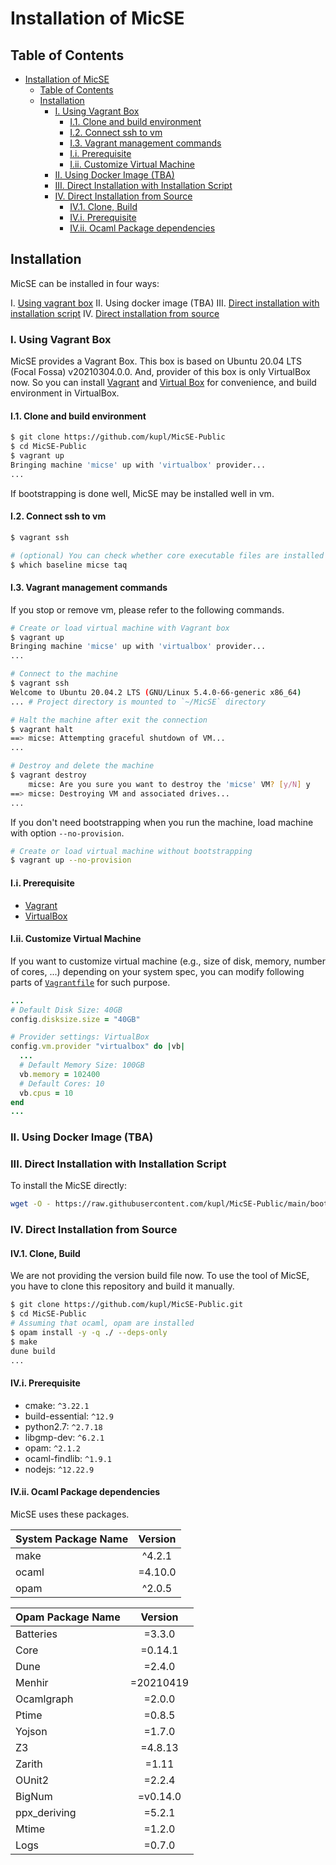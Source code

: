 # Installation of MicSE

## Table of Contents

- [Installation of MicSE](#installation-of-micse)
  - [Table of Contents](#table-of-contents)
  - [Installation](#installation)
    - [I. Using Vagrant Box](#i-using-vagrant-box)
      - [I.1. Clone and build environment](#i1-clone-and-build-environment)
      - [I.2. Connect ssh to vm](#i2-connect-ssh-to-vm)
      - [I.3. Vagrant management commands](#i3-vagrant-management-commands)
      - [I.i. Prerequisite](#ii-prerequisite)
      - [I.ii. Customize Virtual Machine](#iii-customize-virtual-machine)
    - [II. Using Docker Image (TBA)](#ii-using-docker-image-tba)
    - [III. Direct Installation with Installation Script](#iii-direct-installation-with-installation-script)
    - [IV. Direct Installation from Source](#iv-direct-installation-from-source)
      - [IV.1. Clone, Build](#iv1-clone-build)
      - [IV.i. Prerequisite](#ivi-prerequisite)
      - [IV.ii. Ocaml Package dependencies](#ivii-ocaml-package-dependencies)

## Installation

MicSE can be installed in four ways:

I. [Using vagrant box](#i-using-vagrant-box)
II. Using docker image (TBA)
III. [Direct installation with installation script](#iii-direct-installation-with-installation-script)
IV. [Direct installation from source](#iv-direct-installation-from-source)

### I. Using Vagrant Box

MicSE provides a Vagrant Box. This box is based on Ubuntu 20.04 LTS (Focal Fossa) v20210304.0.0. And, provider of this box is only VirtualBox now. So you can install [Vagrant](https://www.vagrantup.com/) and [Virtual Box](https://www.virtualbox.org/) for convenience, and build environment in VirtualBox.

#### I.1. Clone and build environment

```bash
$ git clone https://github.com/kupl/MicSE-Public
$ cd MicSE-Public
$ vagrant up
Bringing machine 'micse' up with 'virtualbox' provider...
...
```

If bootstrapping is done well, MicSE may be installed well in vm.

#### I.2. Connect ssh to vm

```bash
$ vagrant ssh

# (optional) You can check whether core executable files are installed well
$ which baseline micse taq
```

#### I.3. Vagrant management commands

If you stop or remove vm, please refer to the following commands.

```bash
# Create or load virtual machine with Vagrant box
$ vagrant up
Bringing machine 'micse' up with 'virtualbox' provider...
...

# Connect to the machine
$ vagrant ssh
Welcome to Ubuntu 20.04.2 LTS (GNU/Linux 5.4.0-66-generic x86_64)
... # Project directory is mounted to `~/MicSE` directory

# Halt the machine after exit the connection
$ vagrant halt
==> micse: Attempting graceful shutdown of VM...
...

# Destroy and delete the machine
$ vagrant destroy
    micse: Are you sure you want to destroy the 'micse' VM? [y/N] y
==> micse: Destroying VM and associated drives...
...
```

If you don't need bootstrapping when you run the machine, load machine with option `--no-provision`.

```bash
# Create or load virtual machine without bootstrapping
$ vagrant up --no-provision
```

#### I.i. Prerequisite

- [Vagrant](https://www.vagrantup.com/docs/installation)
- [VirtualBox](https://www.virtualbox.org/wiki/Downloads)

#### I.ii. Customize Virtual Machine

If you want to customize virtual machine (e.g., size of disk, memory, number of cores, ...) depending on your system spec,
you can modify following parts of [`Vagrantfile`](../Vagrantfile) for such purpose.

```ruby
...
# Default Disk Size: 40GB
config.disksize.size = "40GB"

# Provider settings: VirtualBox
config.vm.provider "virtualbox" do |vb|
  ...
  # Default Memory Size: 100GB
  vb.memory = 102400
  # Default Cores: 10
  vb.cpus = 10
end
...
```

### II. Using Docker Image (TBA)

### III. Direct Installation with Installation Script

To install the MicSE directly:

```bash
wget -O - https://raw.githubusercontent.com/kupl/MicSE-Public/main/bootstrap.sh | bash
```

### IV. Direct Installation from Source

#### IV.1. Clone, Build

We are not providing the version build file now.
To use the tool of MicSE, you have to clone this repository and build it manually.

```bash
$ git clone https://github.com/kupl/MicSE-Public.git
$ cd MicSE-Public
# Assuming that ocaml, opam are installed
$ opam install -y -q ./ --deps-only
$ make
dune build
...
```

#### IV.i. Prerequisite

- cmake: `^3.22.1`
- build-essential: `^12.9`
- python2.7: `^2.7.18`
- libgmp-dev: `^6.2.1`
- opam: `^2.1.2`
- ocaml-findlib: `^1.9.1`
- nodejs: `^12.22.9`

#### IV.ii. Ocaml Package dependencies

MicSE uses these packages.

| System Package Name | Version |
| :------------------ | :-----: |
| make                | ^4.2.1  |
| ocaml               | =4.10.0 |
| opam                | ^2.0.5  |

| Opam Package Name |  Version  |
| :---------------- | :-------: |
| Batteries         |  =3.3.0   |
| Core              |  =0.14.1  |
| Dune              |  =2.4.0   |
| Menhir            | =20210419 |
| Ocamlgraph        |  =2.0.0   |
| Ptime             |  =0.8.5   |
| Yojson            |  =1.7.0   |
| Z3                |  =4.8.13  |
| Zarith            |   =1.11   |
| OUnit2            |  =2.2.4   |
| BigNum            | =v0.14.0  |
| ppx_deriving      |  =5.2.1   |
| Mtime             |  =1.2.0   |
| Logs              |  =0.7.0   |
